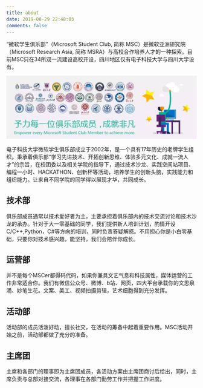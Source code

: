 ```yaml
---
title: about
date: 2019-08-29 22:48:03
comments: false
---
```

“微软学生俱乐部”（Microsoft Student Club, 简称 MSC）是微软亚洲研究院 （Microsoft Research Asia, 简称 MSRA）与高校合作培养人才的一种探索。目前MSC只在34所双一流建设高校开设，四川地区仅有电子科技大学与四川大学设有。

![img](index/clip_image002.jpg)

电子科技大学微软学生俱乐部成立于2002年，是一个具有17年历史的老牌学生组织。秉承着俱乐部“学习先进技术、开拓创新思维、体验多元文化、成就一流人才”的宗旨，在校团委以及相关学院的指导下，通过技术沙龙、实践空间站项目、编程一小时、HACKATHON、创新杯等活动，培养学生的创新头脑，实践能力和组织能力。让来自不同学院的同学得以展现才华，共同成长。

## 技术部

俱乐部成员通常以技术爱好者为主，主要承担着俱乐部内的技术交流讨论和技术沙龙的承办。针对于大一零基础的同学，我们提供新人培训计划，酌情开设C/C++,Python，C#等方向的培训，同时负责答疑解惑。不用担心你是小白零基础，只要你对技术感兴趣，能坚持，我们会陪伴你成长。

## 运营部

并不是每个MSCer都得码代码，如果你兼具文艺气息和科技属性，媒体运营的工作非常适合你。我们有微信公众号、微博、b站、网页，四大平台承载你的文思泉涌、妙笔生花。文案、美工、视频拍摄剪辑，艺术细胞得到充分发挥。

## 活动部

活动部的成员活泼好动，擅长社交，在活动的筹备中起着重要作用。MSC活动开始之前，活动部都做了充分的准备。

## 主席团

主席和各部门的理事即为主席团成员，各活动方案由主席团商讨后给出，同时，主席负责与总部对接交流，各理事在各部门勤劳工作并把握工作进度。


